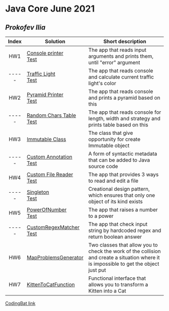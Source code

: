 # Java Core June 2021

## *Prokofev Ilia*

| Index | Solution  | Short description
| :---: | --- | --- |
| HW1 | [Console printer](https://github.com/NikolaevArtem/Java_Core_June_2021/tree/feature/IliaProkofev/src/main/java/homework_1) <br> [Test](https://github.com/NikolaevArtem/Java_Core_June_2021/tree/feature/IliaProkofev/src/test/java/homework_1/char_count) | The app that reads input arguments and prints them, until "error" argument |
|-----| [Traffic Light](https://github.com/NikolaevArtem/Java_Core_June_2021/tree/feature/IliaProkofev/src/main/java/homework_2/traffic_light) <br> [Test](https://github.com/NikolaevArtem/Java_Core_June_2021/tree/feature/IliaProkofev/src/test/java/homework_2/traffic_light) | The app that reads console and calculate current traffic light's color |
| HW2 | [Pyramid Printer](https://github.com/NikolaevArtem/Java_Core_June_2021/tree/feature/IliaProkofev/src/main/java/homework_2/pyramid_printer) <br> [Test](https://github.com/NikolaevArtem/Java_Core_June_2021/tree/feature/IliaProkofev/src/test/java/homework_2/pyramid_printer) | The app that reads console and prints a pyramid based on this  |
|-----| [Random Chars Table](https://github.com/NikolaevArtem/Java_Core_June_2021/tree/feature/IliaProkofev/src/main/java/homework_2/random_chars_table) <br> [Test](https://github.com/NikolaevArtem/Java_Core_June_2021/tree/feature/IliaProkofev/src/test/java/homework_2/random_chars_table) | The app that reads console for length, width and strategy and prints table based on this|
| HW3 | [Immutable Class](https://github.com/NikolaevArtem/Java_Core_June_2021/tree/feature/IliaProkofev/src/main/java/homework_3) | The class that give opportunity for create Immutable object|
|-----| [Custom Annotation](https://github.com/NikolaevArtem/Java_Core_June_2021/tree/feature/IliaProkofev/src/main/java/homework_4/custom_annotation) <br> [Test](https://github.com/NikolaevArtem/Java_Core_June_2021/tree/feature/IliaProkofev/src/test/java/homework_4/custom_annotation) | A form of syntactic metadata that can be added to Java source code|
| HW4 | [Custom File Reader](https://github.com/NikolaevArtem/Java_Core_June_2021/tree/feature/IliaProkofev/src/main/java/homework_4/custom_file_reader) <br> [Test](https://github.com/NikolaevArtem/Java_Core_June_2021/tree/feature/IliaProkofev/src/test/java/homework_4/custom_file_reader) | The app that provides 3 ways to read and edit a file|
|-----| [Singleton](https://github.com/NikolaevArtem/Java_Core_June_2021/tree/feature/IliaProkofev/src/main/java/homework_4/singleton) <br> [Test](https://github.com/NikolaevArtem/Java_Core_June_2021/tree/feature/IliaProkofev/src/test/java/homework_4/singleton) | Creational design pattern, which ensures that only one object of its kind exists |
| HW5 | [PowerOfNumber](https://github.com/NikolaevArtem/Java_Core_June_2021/tree/feature/IliaProkofev/src/main/java/homework_5/power_of_number) <br> [Test](https://github.com/NikolaevArtem/Java_Core_June_2021/tree/feature/IliaProkofev/src/test/java/homework_5/power_of_number) | The app that raises a number to a power  |
|-----| [CustomRegexMatcher](https://github.com/NikolaevArtem/Java_Core_June_2021/tree/feature/IliaProkofev/src/main/java/homework_5/custom_regex_matcher) <br> [Test](https://github.com/NikolaevArtem/Java_Core_June_2021/tree/feature/IliaProkofev/src/test/java/homework_5/custom_regex_matcher) | The app that check input string by hardcoded regex and return boolean answer |
| HW6 | [MapProblemsGenerator](https://github.com/NikolaevArtem/Java_Core_June_2021/tree/feature/IliaProkofev/src/main/java/homework_6/map_problems_generator)|Two classes that allow you to check the work of the collision and create a situation where it is impossible to get the object just put|
| HW7 | [KittenToCatFunction](https://github.com/NikolaevArtem/Java_Core_June_2021/tree/feature/IliaProkofev/src/main/java/homework_7)|Functional interface that allows you to transform a Kitten into a Cat|

[CodingBat link](https://codingbat.com/done?user=slowly@live.ru&tag=8165639202)
